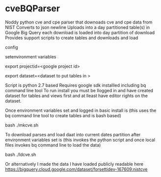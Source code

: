 # cveBQParser 
Noddy python cve and cpe parser that downoads cve and cpe data from NIST
Converts to json newline
Uploads into a day partitioned table(s) in Google Big Query each download is loaded into day partition of download
Provides support scripts to create tables and downloads and load

config

setenvironment variables

export projectid=&lt;google project id>

export dataset=&lt;dataset to put tables in >

Script is python 2.7 based 
Requires google sdk installled including bq command line tool
To run install you must be llogged in and have created dataset for tables and views first and at lleast have editor rights on the dataset.

Once environment variables set and logged in basic install is (this uses the bq command line tool to create tables and is bash based)

bash ./mkcve.sh

To download parses and load daat into current dates partition after environment variables set is  (this invokes the python script and once local files invokes bq command line to load the data)

bash ./ldcve.sh

Or alternatively I made the data I have loaded publicly readable here https://bigquery.cloud.google.com/dataset/forsettidev-167609:nistcve

